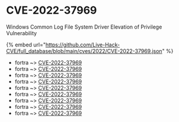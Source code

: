 # CVE-2022-37969

Windows Common Log File System Driver Elevation of Privilege Vulnerability

{% embed url="https://github.com/Live-Hack-CVE/full_database/blob/main/cves/2022/CVE-2022-37969.json" %}


* fortra ~> [CVE-2022-37969](https://www.alice-snow.ru/2022/database/cve-2022-37969/cve-2022-37969-fortra)
* fortra ~> [CVE-2022-37969](https://www.alice-snow.ru/2022/database/cve-2022-37969/cve-2022-37969-fortra)
* fortra ~> [CVE-2022-37969](https://www.alice-snow.ru/2022/database/cve-2022-37969/cve-2022-37969-fortra)
* fortra ~> [CVE-2022-37969](https://www.alice-snow.ru/2022/database/cve-2022-37969/cve-2022-37969-fortra)
* fortra ~> [CVE-2022-37969](https://www.alice-snow.ru/2022/database/cve-2022-37969/cve-2022-37969-fortra)
* fortra ~> [CVE-2022-37969](https://www.alice-snow.ru/2022/database/cve-2022-37969/cve-2022-37969-fortra)
* fortra ~> [CVE-2022-37969](https://www.alice-snow.ru/2022/database/cve-2022-37969/cve-2022-37969-fortra)
* fortra ~> [CVE-2022-37969](https://www.alice-snow.ru/2022/database/cve-2022-37969/cve-2022-37969-fortra)
* fortra ~> [CVE-2022-37969](https://www.alice-snow.ru/2022/database/cve-2022-37969/cve-2022-37969-fortra)